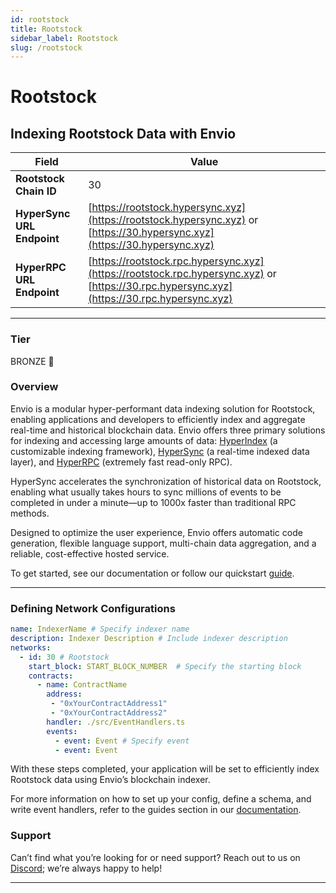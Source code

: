 ```yaml
---
id: rootstock
title: Rootstock
sidebar_label: Rootstock
slug: /rootstock
---
```


# Rootstock

## Indexing Rootstock Data with Envio

| **Field**                     | **Value**                                                                                          |
|-------------------------------|----------------------------------------------------------------------------------------------------|
| **Rootstock Chain ID**     | 30                                                                                            |
| **HyperSync URL Endpoint**    | [https://rootstock.hypersync.xyz](https://rootstock.hypersync.xyz) or [https://30.hypersync.xyz](https://30.hypersync.xyz) |
| **HyperRPC URL Endpoint**     | [https://rootstock.rpc.hypersync.xyz](https://rootstock.rpc.hypersync.xyz) or [https://30.rpc.hypersync.xyz](https://30.rpc.hypersync.xyz) |

---

### Tier

BRONZE 🥉

### Overview

Envio is a modular hyper-performant data indexing solution for Rootstock, enabling applications and developers to efficiently index and aggregate real-time and historical blockchain data. Envio offers three primary solutions for indexing and accessing large amounts of data: [HyperIndex](/docs/HyperIndex/overview) (a customizable indexing framework), [HyperSync](/docs/HyperSync/overview) (a real-time indexed data layer), and [HyperRPC](/docs/HyperSync/overview-hyperrpc) (extremely fast read-only RPC).

HyperSync accelerates the synchronization of historical data on Rootstock, enabling what usually takes hours to sync millions of events to be completed in under a minute—up to 1000x faster than traditional RPC methods.

Designed to optimize the user experience, Envio offers automatic code generation, flexible language support, multi-chain data aggregation, and a reliable, cost-effective hosted service.

To get started, see our documentation or follow our quickstart [guide](/docs/HyperIndex/contract-import).

---

### Defining Network Configurations

```yaml
name: IndexerName # Specify indexer name
description: Indexer Description # Include indexer description
networks:
  - id: 30 # Rootstock  
    start_block: START_BLOCK_NUMBER  # Specify the starting block
    contracts:
      - name: ContractName
        address:
         - "0xYourContractAddress1"
         - "0xYourContractAddress2"
        handler: ./src/EventHandlers.ts
        events:
          - event: Event # Specify event
          - event: Event
```

With these steps completed, your application will be set to efficiently index Rootstock data using Envio’s blockchain indexer.

For more information on how to set up your config, define a schema, and write event handlers, refer to the guides section in our [documentation](/docs/HyperIndex/configuration-file).

### Support

Can’t find what you’re looking for or need support? Reach out to us on [Discord](https://discord.com/invite/Q9qt8gZ2fX); we’re always happy to help!

---
